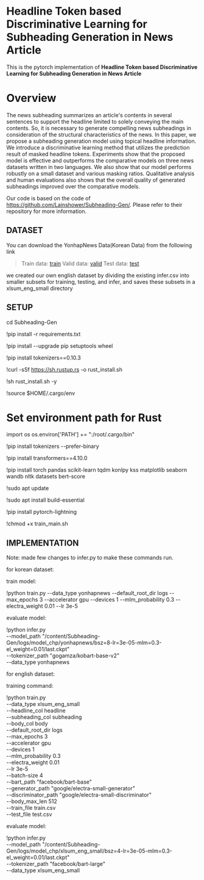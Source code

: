 # Headline Token based Discriminative Learning for Subheading Generation in News Article

This is the pytorch implementation of **Headline Token based Discriminative Learning for Subheading Generation in News Article**
# Overview

The news subheading summarizes an article's contents in several sentences to support the headline limited to solely conveying the main contents. So, it is necessary to generate compelling news subheadings in consideration of the structural characteristics of the news. In this paper, we propose a subheading generation model using topical headline information. We introduce a discriminative learning method that utilizes the prediction result of masked headline tokens. Experiments show that the proposed model is effective and outperforms the comparative models on three news datasets written in two languages. We also show that our model performs robustly on a small dataset and various masking ratios. Qualitative analysis and human evaluations also shows that the overall quality of generated subheadings improved over the comparative models.

Our code is based on the code of https://github.com/Lainshower/Subheading-Gen/. Please refer to their repository for more information.

## DATASET

You can download the YonhapNews Data(Korean Data) from the following link
> Train data: [train](https://yonhap-news-dataset.s3.ap-northeast-2.amazonaws.com/yonhapnews/train.csv)
> Valid data: [valid](https://yonhap-news-dataset.s3.ap-northeast-2.amazonaws.com/yonhapnews/test.csv)
> Test data: [test](https://yonhap-news-dataset.s3.ap-northeast-2.amazonaws.com/yonhapnews/infer.csv)

we created our own english dataset by dividing the existing infer.csv into smaller subsets for training, testing, and infer, and saves these subsets in a xlsum_eng_small directory

## SETUP

cd Subheading-Gen

!pip install -r requirements.txt

!pip install --upgrade pip setuptools wheel

!pip install tokenizers==0.10.3

!curl -sSf https://sh.rustup.rs -o rust_install.sh

!sh rust_install.sh -y

!source $HOME/.cargo/env

# Set environment path for Rust
import os
os.environ['PATH'] += ":/root/.cargo/bin"

!pip install tokenizers --prefer-binary

!pip install transformers==4.10.0

!pip install torch pandas scikit-learn tqdm konlpy kss matplotlib seaborn wandb nltk datasets bert-score

!sudo apt update

!sudo apt install build-essential

!pip install pytorch-lightning

!chmod +x train_main.sh

## IMPLEMENTATION

Note: made few changes to infer.py to make these commands run.

for korean dataset:

train model:

!python train.py --data_type yonhapnews --default_root_dir logs --max_epochs 3 --accelerator gpu --devices 1 --mlm_probability 0.3 --electra_weight 0.01 --lr 3e-5

evaluate model:

!python infer.py \
    --model_path "/content/Subheading-Gen/logs/model_chp/yonhapnews/bsz=8-lr=3e-05-mlm=0.3-el_weight=0.01/last.ckpt" \
    --tokenizer_path "gogamza/kobart-base-v2" \
    --data_type yonhapnews

for english dataset:

training command:

!python train.py \
    --data_type xlsum_eng_small \
    --headline_col headline \
    --subheading_col subheading \
    --body_col body \
    --default_root_dir logs \
    --max_epochs 3 \
    --accelerator gpu \
    --devices 1 \
    --mlm_probability 0.3 \
    --electra_weight 0.01 \
    --lr 3e-5 \
    --batch-size 4 \
    --bart_path "facebook/bart-base" \
    --generator_path "google/electra-small-generator" \
    --discriminator_path "google/electra-small-discriminator" \
    --body_max_len 512 \
    --train_file train.csv \
    --test_file test.csv

evaluate model:

!python infer.py \
    --model_path "/content/Subheading-Gen/logs/model_chp/xlsum_eng_small/bsz=4-lr=3e-05-mlm=0.3-el_weight=0.01/last.ckpt" \
    --tokenizer_path "facebook/bart-large" \
    --data_type xlsum_eng_small
